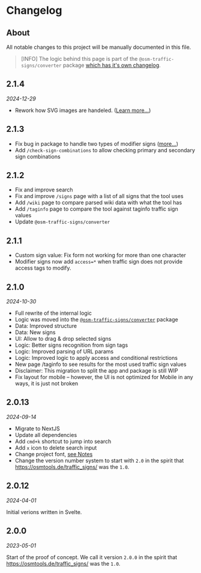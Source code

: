 # Changelog

## About

All notable changes to this project will be manually documented in this file.

> [INFO]
> The logic behind this page is part of the `@osm-traffic-signs/converter` package
> [which has it's own changelog](https://github.com/osmberlin/osm-traffic-sign-tool/blob/main/packages/traffic-sign-converter/CHANGELOG.md).

## 2.1.4

_2024-12-29_

- Rework how SVG images are handeled. ([Learn more…](../../packages/traffic-sign-converter/CHANGELOG.md#014))

## 2.1.3

- Fix bug in package to handle two types of modifier signs ([more…](../../packages/traffic-sign-converter/CHANGELOG.md#013))
- Add `/check-sign-combinations` to allow checking primary and secondary sign combinations

## 2.1.2

- Fix and improve search
- Fix and improve `/signs` page with a list of all signs that the tool uses
- Add `/wiki` page to compare parsed wiki data with what the tool has
- Add `/taginfo` page to compare the tool against taginfo traffic sign values
- Update `@osm-traffic-signs/converter`

## 2.1.1

- Custom sign value: Fix form not working for more than one character
- Modifier signs now add `access=*` when traffic sign does not provide access tags to modify.

## 2.1.0

_2024-10-30_

- Full rewrite of the internal logic
- Logic was moved into the [`@osm-traffic-signs/converter`](https://www.npmjs.com/package/@osm-traffic-signs/converter) package
- Data: Improved structure
- Data: New signs
- UI: Allow to drag & drop selected signs
- Logic: Better signs recognition from sign tags
- Logic: Improved parsing of URL params
- Logic: Improved logic to apply access and conditional restrictions
- New page /taginfo to see results for the most used traffic sign values
- Disclaimer: This migration to split the app and package is still WIP
- Fix layout for mobile – however, the UI is not optimized for Mobile in any ways, it is just not broken

## 2.0.13

_2024-09-14_

- Migrate to NextJS
- Update all dependencies
- Add `cmd+k` shortcut to jump into search
- Add `x` icon to delete search input
- Change project font, [see Notes](./app/_components/layout/fonts/README.md)
- Change the version number system to start with `2.0` in the spirit that https://osmtools.de/traffic_signs/ was the `1.0`.

## 2.0.12

_2024-04-01_

Initial verions written in Svelte.

## 2.0.0

_2023-05-01_

Start of the proof of concept. We call it version `2.0.0` in the spirit that https://osmtools.de/traffic_signs/ was the `1.0`.
